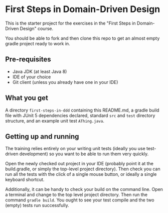 # First Steps in Domain-Driven Design
This is the starter project for the exercises in the "First Steps in Domain-Driven Design" course.

You should be able to fork and then clone this repo to get an almost empty gradle project ready to work in.

## Pre-requisites
* Java JDK (at least Java 8)
* IDE of your choice
* Git client (unless you already have one in your IDE)

## What you get
A directory `first-steps-in-ddd` containing this README.md, a gradle build file with JUnit 5 dependencies
declared, standard `src` and `test` directory structure, and an example unit test `AThing.java`.  

## Getting up and running
The training relies entirely on your writing unit tests (ideally you use test-driven development)
so you want to be able to run them very quickly.

Open the newly checked out project in your IDE (probably point it at the build.gradle, or simply the 
top-level project directory). Then check you can run all the tests with the click of a single mouse
button, or ideally a single keyboard shortcut.

Additionally, it can be handy to check your build on the command line. Open a terminal and change to the
top level project directory. Then run the command `gradle build`.  You ought to see your test compile and
the two (empty) tests run successfully. 
